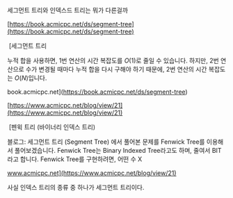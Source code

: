 세그먼트 트리와 인덱스드 트리는 뭐가 다른걸까

[https://book.acmicpc.net/ds/segment-tree](https://book.acmicpc.net/ds/segment-tree)

 [세그먼트 트리

누적 합을 사용하면, 1번 연산의 시간 복잡도를 $O(1)$로 줄일 수 있습니다. 하지만, 2번 연산으로 수가 변경될 때마다 누적 합을 다시 구해야 하기 때문에, 2번 연산의 시간 복잡도는 $O(N)$입니다.

book.acmicpc.net](https://book.acmicpc.net/ds/segment-tree)

[https://www.acmicpc.net/blog/view/21](https://www.acmicpc.net/blog/view/21)

 [펜윅 트리 (바이너리 인덱스 트리)

블로그: 세그먼트 트리 (Segment Tree) 에서 풀어본 문제를 Fenwick Tree를 이용해서 풀어보겠습니다. Fenwick Tree는 Binary Indexed Tree라고도 하며, 줄여서 BIT라고 합니다. Fenwick Tree를 구현하려면, 어떤 수 X

www.acmicpc.net](https://www.acmicpc.net/blog/view/21)

사실 인덱스 트리의 종류 중 하나가 세그먼트 트리이다.